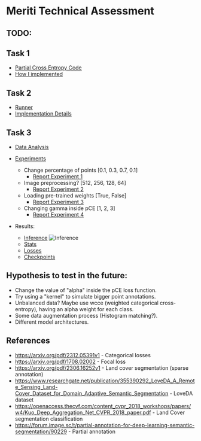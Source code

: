 # Meriti Technical Assessment

## TODO: 

## Task 1
- [Partial Cross Entropy Code](loss/partial_cross_entropy.py)
- [How I implemented](reports/pce_analysis.md)

## Task 2
- [Runner](main.py)
- [Implementation Details](reports/imp_details.md)

## Task 3 
- [Data Analysis](reports/data_analysis.md)

- [Experiments](run.sh)
    - Change percentage of points [0.1, 0.3, 0.7, 0.1]
        - [Report Experiment 1](reports/report_experiment1.md)
    - Image preprocessing? [512, 256, 128, 64]
        - [Report Experiment 2](reports/report_experiment2.md)
    - Loading pre-trained weights [True, False]
        - [Report Experiment 3](reports/report_experiment3.md)
    - Changing gamma inside pCE [1, 2, 3]
        - [Report Experiment 4](reports/report_experiment4.md)
    <!-- - Data augmentation? 
        - [Report Experiment 5](reports/report_experiment5.md) -->

- Results: 
    - [Inference](inference.py)
    ![Inference](https://i.imgur.com/YrcBwVp.png)
    - [Stats](stats/)
    - [Losses](loss_curves/)
    - [Checkpoints](checkpoints/)

## Hypothesis to test in the future: 
- Change the value of "alpha" inside the pCE loss function. 
- Try using a "kernel" to simulate bigger point annotations. 
- Unbalanced data? Maybe use wcce (weighted categorical cross-entropy), having an alpha weight for each class. 
- Some data augmentation process (Histogram matching?). 
- Different model architectures. 

## References 
- https://arxiv.org/pdf/2312.05391v1 - Categorical losses
- https://arxiv.org/pdf/1708.02002 - Focal loss
- https://arxiv.org/pdf/2306.16252v1 - Land cover segmentation (sparse annotation)
- https://www.researchgate.net/publication/355390292_LoveDA_A_Remote_Sensing_Land-Cover_Dataset_for_Domain_Adaptive_Semantic_Segmentation - LoveDA dataset
- https://openaccess.thecvf.com/content_cvpr_2018_workshops/papers/w4/Kuo_Deep_Aggregation_Net_CVPR_2018_paper.pdf - Land Cover segmentation classification
- https://forum.image.sc/t/partial-annotation-for-deep-learning-semantic-segmentation/90229 - Partial annotation 